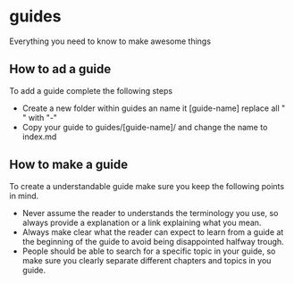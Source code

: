 # guides
Everything you need to know to make awesome things

## How to ad a guide
To add a guide complete the following steps
* Create a new folder within guides an name it [guide-name] replace all " " with "-"
* Copy your guide to guides/[guide-name]/ and change the name to index.md


## How to make a guide
To create a understandable guide make sure you keep the following points in mind.
* Never assume the reader to understands the terminology you use, so always provide a explanation or a link explaining what you mean.
* Always make clear what the reader can expect to learn from a guide at the beginning of the guide to avoid being disappointed halfway trough.
* People should be able to search for a specific topic in your guide, so make sure you clearly separate different chapters and topics in you guide.
